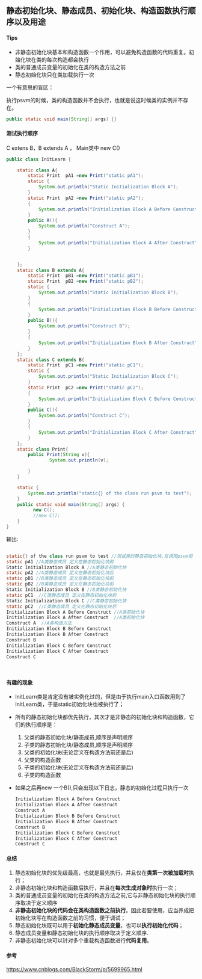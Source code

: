 ##  静态初始化块、静态成员、初始化块、构造函数执行顺序以及用途

#### Tips

- 非静态初始化块基本和构造函数一个作用，可以避免构造函数的代码重复。初始化块在类的每次构造都会执行
- 类的普通成员变量的初始化在类的构造方法之前
- 静态初始化块只在类加载执行一次

一个有意思的盲区：

执行psvm的时候，类的构造函数并不会执行，也就是说这时候类的实例并不存在。

```java
public static void main(String[] args) {}
```



#### 测试执行顺序

C extens B，B extends A ， Main类中 new C()

```java
public class InitLearn {

    static class A{
        static Print  pA1 =new Print("static pA1");
        static {
            System.out.println("Static Initialization Block A");
        }
        static Print  pA2 =new Print("static pA2");
        {
            System.out.println("Initialization Block A Before Construct");
        }
        public A(){
            System.out.println("Construct A");
        }
        {
            System.out.println("Initialization Block A After Construct");
        }


    };
    static class B extends A{
        static Print  pB1 =new Print("static pB1");
        static Print  pB2 =new Print("static pB2");
        static {
            System.out.println("Static Initialization Block B");
        }
        {
            System.out.println("Initialization Block B Before Construct");
        }
        public B(){
            System.out.println("Construct B");
        }
        {
            System.out.println("Initialization Block B After Construct");
        }
    };
    static class C extends B{
        static Print  pC1 =new Print("static pC1");
        static {
            System.out.println("Static Initialization Block C");
        }
        static Print  pC2 =new Print("static pC2");
        {
            System.out.println("Initialization Block C Before Construct");
        }
        public C(){
            System.out.println("Construct C");
        }
        {
            System.out.println("Initialization Block C After Construct");
        }
    };
    static class Print{
        public Print(String v){
                System.out.println(v);

        }
    }

    static {
        System.out.println("static{} of the class run psvm to test");
    }
    public static void main(String[] args) {
          new C();
          //new C();
    }
}
```

输出:

```java
  
static{} of the class run psvm to test //测试类的静态初始化块,在调用psvm前
static pA1 //A类静态成员 定义在静态初始化块前
Static Initialization Block A //A类静态初始化块
static pA2 //A类静态成员 定义在静态初始化块后
static pB1 //B类静态成员 定义在静态初始化块前
static pB2 //B类静态成员 定义在静态初始化块前
Static Initialization Block B //B类静态初始化块
static pC1  //C类静态成员 定义在静态初始化块前
Static Initialization Block C //C类静态初始化块
static pC2  //C类静态成员 定义在静态初始化块后
Initialization Block A Before Construct //A类初始化块
Initialization Block A After Construct  //A类初始化块
Construct A  //A类构造方法
Initialization Block B Before Construct 
Initialization Block B After Construct
Construct B
Initialization Block C Before Construct
Initialization Block C After Construct
Construct C
    
    
```



#### 有趣的现象

- InitLearn类是肯定没有被实例化过的，但是由于执行main入口函数用到了InitLearn类，于是static初始化块也被执行了；

- 所有的静态初始化块都优先执行，其次才是非静态的初始化块和构造函数，它们的执行顺序是：

  1. 父类的静态初始化块/静态成员,顺序是声明顺序
  2. 子类的静态初始化块/静态成员,顺序是声明顺序
  3. 父类的初始化块(无论定义在构造方法前还是后)
  4. 父类的构造函数
  5. 子类的初始化块(无论定义在构造方法前还是后)
  6. 子类的构造函数

- 如果之后再new 一个B(),只会出现以下日志，静态的初始化过程只执行一次

  ```java
  Initialization Block A Before Construct
  Initialization Block A After Construct
  Construct A
  Initialization Block B Before Construct
  Initialization Block B After Construct
  Construct B
  Initialization Block C Before Construct
  Initialization Block C After Construct
  Construct C
  ```



#### 总结

1. 静态初始化块的优先级最高，也就是最先执行，并且仅在**类第一次被加载时**执行；
2. 非静态初始化块和构造函数后执行，并且在**每次生成对象时**执行一次；
3. 类的普通成员变量的初始化在类的构造方法之前,它与非静态初始化块的执行顺序取决于定义顺序
4. **非静态初始化块的代码会在类构造函数之前执行**。因此若要使用，应当养成把初始化块写在构造函数之前的习惯，便于调试；
5. 静态初始化块既可以用于**初始化静态成员变量**，也可以**执行初始化代码**；
6. 静态成员变量和静态初始化块的执行顺序取决于定义顺序.
7. 非静态初始化块可以针对多个重载构造函数进行**代码复用**。

#### 参考

<https://www.cnblogs.com/BlackStorm/p/5699965.html>